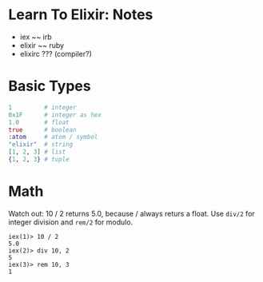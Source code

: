 # Learn To Elixir: Notes

* iex ~~ irb
* elixir <filename> ~~ ruby <filename>
* elixirc ??? (compiler?)

# Basic Types

```elixir
1         # integer
0x1F      # integer as hex
1.0       # float
true      # boolean
:atom     # atom / symbol
"elixir"  # string
[1, 2, 3] # list
{1, 2, 3} # tuple
```

# Math

Watch out: 10 / 2 returns 5.0, because / always returs a float. Use `div/2` for
integer division and `rem/2` for modulo.

```
iex(1)> 10 / 2
5.0
iex(2)> div 10, 2
5
iex(3)> rem 10, 3
1
```
